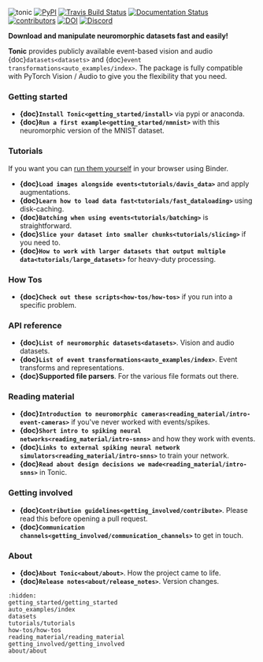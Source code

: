 ![tonic](../tonic-logo-padded.png)
[![PyPI](https://img.shields.io/pypi/v/tonic)](https://pypi.org/project/tonic/)
[![Travis Build Status](https://travis-ci.com/neuromorphs/tonic.svg?branch=master)](https://travis-ci.com/neuromorphs/tonic)
[![Documentation Status](https://readthedocs.org/projects/tonic/badge/?version=latest)](https://tonic.readthedocs.io/en/latest/?badge=latest)
[![contributors](https://img.shields.io/github/contributors-anon/neuromorphs/tonic)](https://github.com/neuromorphs/tonic/pulse)
[![DOI](https://zenodo.org/badge/DOI/10.5281/zenodo.5079802.svg)](https://doi.org/10.5281/zenodo.5079802)
[![Discord](https://img.shields.io/discord/1044548629622439977)](https://discord.gg/qubbM4uPuA)

**Download and manipulate neuromorphic datasets fast and easily!**

__Tonic__ provides publicly available event-based vision and audio {doc}`datasets<datasets>` and {doc}`event transformations<auto_examples/index>`. The package is fully compatible with PyTorch Vision / Audio to give you the flexibility that you need. 

### Getting started
* **{doc}`Install Tonic<getting_started/install>`** via pypi or anaconda.
* **{doc}`Run a first example<getting_started/nmnist>`** with this neuromorphic version of the MNIST dataset.

### Tutorials
If you want you can [run them yourself](https://mybinder.org/v2/gh/neuromorphs/tonic/main?labpath=docs%2Ftutorials) in your browser using Binder.
* **{doc}`Load images alongside events<tutorials/davis_data>`** and apply augmentations.
* **{doc}`Learn how to load data fast<tutorials/fast_dataloading>`** using disk-caching.
* **{doc}`Batching when using events<tutorials/batching>`** is straightforward.
* **{doc}`Slice your dataset into smaller chunks<tutorials/slicing>`** if you need to.
* **{doc}`How to work with larger datasets that output multiple data<tutorials/large_datasets>`** for heavy-duty processing.

### How Tos
* **{doc}`Check out these scripts<how-tos/how-tos>`** if you run into a specific problem.

### API reference
* **{doc}`List of neuromorphic datasets<datasets>`**. Vision and audio datasets.
* **{doc}`List of event transformations<auto_examples/index>`**. Event transforms and representations.
* **{doc}Supported file parsers**. For the various file formats out there.

### Reading material
* **{doc}`Introduction to neuromorphic cameras<reading_material/intro-event-cameras>`** if you've never worked with events/spikes.
* **{doc}`Short intro to spiking neural networks<reading_material/intro-snns>`** and how they work with events.
* **{doc}`Links to external spiking neural network simulators<reading_material/intro-snns>`** to train your network.
* **{doc}`Read about design decisions we made<reading_material/intro-snns>`** in Tonic.

### Getting involved
* **{doc}`Contribution guidelines<getting_involved/contribute>`**. Please read this before opening a pull request.
* **{doc}`Communication channels<getting_involved/communication_channels>`** to get in touch.

### About
* **{doc}`About Tonic<about/about>`**. How the project came to life.
* **{doc}`Release notes<about/release_notes>`**. Version changes.

```{toctree}
:hidden:
getting_started/getting_started
auto_examples/index
datasets
tutorials/tutorials
how-tos/how-tos
reading_material/reading_material
getting_involved/getting_involved
about/about
```
